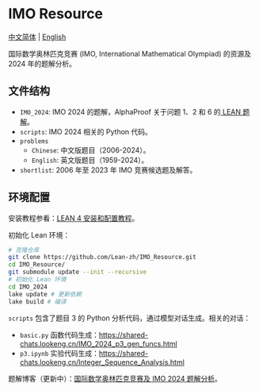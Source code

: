 # IMO Resource

[中文简体](README.md) | [English](README-en.md)

国际数学奥林匹克竞赛 (IMO, International Mathematical Olympiad) 的资源及 2024 年的题解分析。

## 文件结构

- `IMO_2024`: IMO 2024 的题解，AlphaProof 关于问题 1、2 和 6 的[ LEAN 题解](https://storage.googleapis.com/deepmind-media/DeepMind.com/Blog/imo-2024-solutions/index.html)。
- `scripts`: IMO 2024 相关的 Python 代码。
- `problems`
  - `Chinese`: 中文版题目（2006-2024）。
  - `English`: 英文版题目（1959-2024）。
- `shortlist`: 2006 年至 2023 年 IMO 竞赛候选题及解答。


## 环境配置

安装教程参看：[LEAN 4 安装和配置教程](https://www.leanprover.cn/tutorial/install/)。

初始化 Lean 环境：

```bash
# 克隆仓库
git clone https://github.com/Lean-zh/IMO_Resource.git
cd IMO_Resource/
git submodule update --init --recursive
# 初始化 Lean 环境
cd IMO_2024
lake update # 更新依赖
lake build # 编译
```


`scripts` 包含了题目 3 的 Python 分析代码，通过模型对话生成。相关的对话：
- `basic.py` 函数代码生成：https://shared-chats.lookeng.cn/IMO_2024_p3_gen_funcs.html
- `p3.ipynb` 实验代码生成：https://shared-chats.lookeng.cn/Integer_Sequence_Analysis.html

题解博客（更新中）：[国际数学奥林匹克竞赛及 IMO 2024 题解分析](https://lookeng.cn/2024/09/04/imo-competition/)。